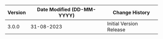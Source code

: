 | **Version** | **Date Modified (DD-MM-YYYY)** | **Change History**                          |
|-------------|--------------------------------|---------------------------------------------|
| 3.0.0       | 31-08-2023                     | Initial Version Release                     | 